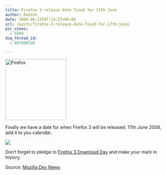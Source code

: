 ```yaml
---
title: Firefox 3 release date fixed for 17th June
author: Danesh
date: 2008-06-13T07:14:57+00:00
url: /posts/firefox-3-release-date-fixed-for-17th-june/
pvc_views:
  - 5899
dsq_thread_id:
  - 897098130

---
```

[<img loading="lazy" class="alignnone size-full wp-image-577" title="Firefox" src="/wp-content/uploads/2008/05/firefoxlogopi91.png" alt="Firefox" width="192" height="192" srcset="/wp-content/uploads/2008/05/firefoxlogopi91.png 192w, /wp-content/uploads/2008/05/firefoxlogopi91-150x150.png 150w" sizes="(max-width: 192px) 100vw, 192px" />][1]

Finally we have a date for when Firefox 3 will be released. 17th June 2008, add it to you calendar.

![][2] 

Don&#8217;t forget to pledge to [Firefox 3 Download Day][3] and make your mark in history.

Source: [Mozilla Dev News][4]

 [1]: /wp-content/uploads/2008/05/firefoxlogopi91.png
 [2]: http://www.spreadfirefox.com/sites/all/themes/spreadfirefox_RCS/images/download-day/buttons/en-US/sns_badge1.png
 [3]: http://www.spreadfirefox.com/en-US/worldrecord
 [4]: http://developer.mozilla.org/devnews/